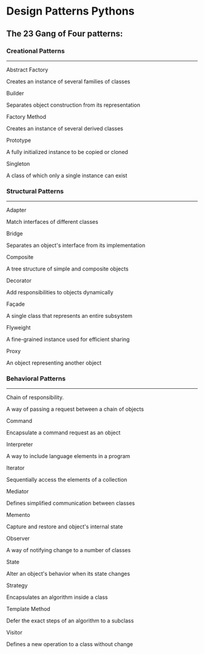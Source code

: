 # Design Patterns Pythons

## The 23 Gang of Four patterns:

### Creational Patterns

---

Abstract Factory

Creates an instance of several families of classes

Builder

Separates object construction from its representation

Factory Method

Creates an instance of several derived classes

Prototype

A fully initialized instance to be copied or cloned

Singleton

A class of which only a single instance can exist

### Structural Patterns

---

Adapter

Match interfaces of different classes

Bridge

Separates an object's interface from its implementation

Composite

A tree structure of simple and composite objects

Decorator

Add responsibilities to objects dynamically

Façade

A single class that represents an entire subsystem

Flyweight

A fine-grained instance used for efficient sharing

Proxy

An object representing another object

### Behavioral Patterns

---


Chain of responsibility.

A way of passing a request between a chain of objects

Command

Encapsulate a command request as an object

Interpreter

A way to include language elements in a program

Iterator

Sequentially access the elements of a collection

Mediator

Defines simplified communication between classes

Memento

Capture and restore and object's internal state

Observer

A way of notifying change to a number of classes

State

Alter an object's behavior when its state changes

Strategy

Encapsulates an algorithm inside a class

Template Method

Defer the exact steps of an algorithm to a subclass

Visitor

Defines a new operation to a class without change
